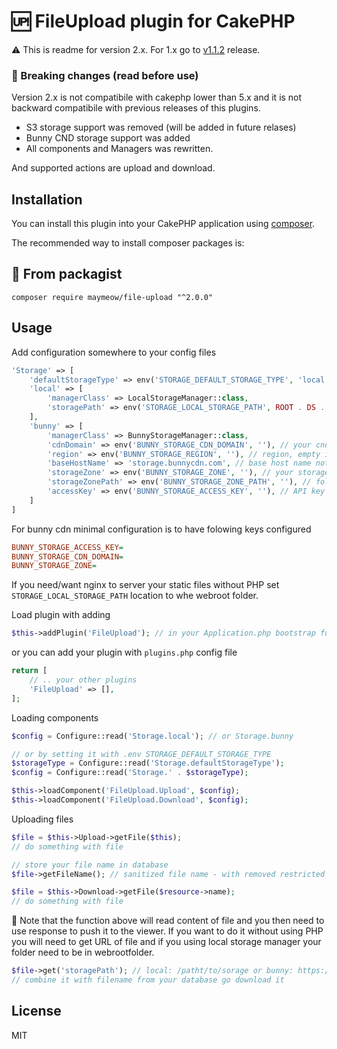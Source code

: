 # 🆙 FileUpload plugin for CakePHP

:warning: This is readme for version 2.x. For 1.x go to [v1.1.2](https://github.com/MayMeow/cakephp-fileupload/tree/v1.1.2) release.

### :stop_sign: Breaking changes (read before use)

Version 2.x is not compatibile with cakephp lower than 5.x and it is not backward compatibile with previous releases of this plugins.

- S3 storage support was removed (will be added in future relases)
- Bunny CND storage support was added
- All components and Managers was rewritten.

And supported actions are upload and download.

## Installation

You can install this plugin into your CakePHP application using [composer](https://getcomposer.org).

The recommended way to install composer packages is:

## 🐘 From packagist

```
composer require maymeow/file-upload "^2.0.0"
```

## Usage

Add configuration somewhere to your config files

```php
'Storage' => [
    'defaultStorageType' => env('STORAGE_DEFAULT_STORAGE_TYPE', 'local'),
    'local' => [
        'managerClass' => LocalStorageManager::class,
        'storagePath' => env('STORAGE_LOCAL_STORAGE_PATH', ROOT . DS . 'storage' . DS),
    ],
    'bunny' => [
        'managerClass' => BunnyStorageManager::class,
        'cdnDomain' => env('BUNNY_STORAGE_CDN_DOMAIN', ''), // your cnd url
        'region' => env('BUNNY_STORAGE_REGION', ''), // region, empty is DE
        'baseHostName' => 'storage.bunnycdn.com', // base host name not changeable
        'storageZone' => env('BUNNY_STORAGE_ZONE', ''), // your storage zone name
        'storageZonePath' => env('BUNNY_STORAGE_ZONE_PATH', ''), // folder in zono
        'accessKey' => env('BUNNY_STORAGE_ACCESS_KEY', ''), // API key for write access
    ]
]
```

For bunny cdn minimal configuration is to have folowing keys configured

```ini
BUNNY_STORAGE_ACCESS_KEY=
BUNNY_STORAGE_CDN_DOMAIN=
BUNNY_STORAGE_ZONE=
```

If you need/want nginx to server your static files without PHP set `STORAGE_LOCAL_STORAGE_PATH` location to whe webroot folder.

Load plugin with adding

```php
$this->addPlugin('FileUpload'); // in your Application.php bootstrap function
```

or you can add your plugin with `plugins.php` config file

```php
return [
    // .. your other plugins
    'FileUpload' => [],
];
```

Loading components

```php
$config = Configure::read('Storage.local'); // or Storage.bunny

// or by setting it with .env STORAGE_DEFAULT_STORAGE_TYPE
$storageType = Configure::read('Storage.defaultStorageType');
$config = Configure::read('Storage.' . $storageType); 

$this->loadComponent('FileUpload.Upload', $config);
$this->loadComponent('FileUpload.Download', $config);
```

Uploading files

```php
$file = $this->Upload->getFile($this);
// do something with file

// store your file name in database
$file->getFileName(); // sanitized file name - with removed restricted characters in the name
```

```php
$file = $this->Download->getFile($resource->name);
// do something with file
```

:memo: Note that the function above will read content of file and you then need to use response to push it to the viewer. If you want to do it without using PHP you will need to get URL of file and if you using local storage manager your folder need to be in webrootfolder.

```php
$file->get('storagePath'); // local: /patht/to/sorage or bunny: https://cdn.your.tld/path/to/folder/
// combine it with filename from your database go download it
```


## License

MIT